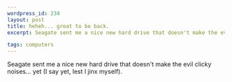 ```yaml
--- 
wordpress_id: 234
layout: post
title: heheh... great to be back.
excerpt: Seagate sent me a nice new hard drive that doesn't make the evil clicky noises... yet (I say yet, lest I jinx myself).

tags: computers
---
```


Seagate sent me a nice new hard drive that doesn't make the evil clicky noises... yet (I say yet, lest I jinx myself).
